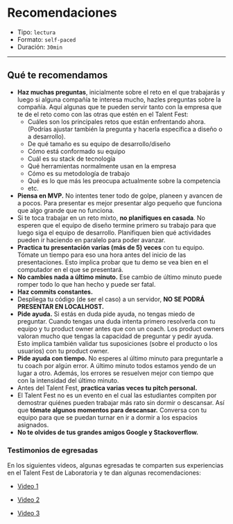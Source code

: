 # Recomendaciones

- Tipo: `lectura`
- Formato: `self-paced`
- Duración: `30min`

***

## Qué te recomendamos

- **Haz muchas preguntas**, inicialmente sobre el reto en el que trabajarás y
  luego si alguna compañía te interesa mucho, hazles preguntas sobre la compañía.
  Aquí algunas que te pueden servir tanto con la empresa que te de el reto como
  con las otras que estén en el Talent Fest:
  * Cuáles son los principales retos que están enfrentando ahora. (Podrías
    ajustar también la pregunta y hacerla específica a diseño o a desarrollo).
  * De qué tamaño es su equipo de desarrollo/diseño
  * Cómo está conformado su equipo
  * Cuál es su stack de tecnología
  * Qué herramientas normalmente usan en la empresa
  * Cómo es su metodología de trabajo
  * Qué es lo que más les preocupa actualmente sobre la competencia
  * etc.
- **Piensa en MVP.** No intentes tener todo de golpe, planeen y avancen de a
  pocos. Para presentar es mejor presentar algo pequeño que funciona que algo
  grande que no funciona.
- Si te toca trabajar en un reto mixto, **no planifiques en casada**. No esperen
  que el equipo de diseño termine primero su trabajo para que luego siga el
  equipo de desarrollo. Planifiquen bien qué actividades pueden ir haciendo en
  paralelo para poder avanzar.
- **Practica tu presentación varias (más de 5) veces** con tu equipo. Tómate un
  tiempo para eso una hora antes del inicio de las presentaciones. Esto implica
  probar que tu demo se vea bien en el computador en el que se presentará.
- **No cambies nada a último minuto.** Ese cambio de último minuto puede romper
  todo lo que han hecho y puede ser fatal.
- **Haz commits constantes.**
- Despliega tu código (de ser el caso) a un servidor, **NO SE PODRÁ PRESENTAR EN
  LOCALHOST.**
- **Pide ayuda.** Si estás en duda pide ayuda, no tengas miedo de preguntar.
  Cuando tengas una duda intenta primero resolverla con tu equipo y tu product
  owner antes que con un coach. Los product owners valoran mucho que tengas la
  capacidad de preguntar y pedir ayuda. Esto implica también validar tus
  suposiciones (sobre el producto o los usuarios) con tu product owner.
- **Pide ayuda con tiempo.** No esperes al último minuto para preguntarle a tu
  coach por algún error. A último minuto todos estamos yendo de un lugar a otro.
  Además, los errores se resuelven mejor con tiempo que con la intensidad del
  último minuto.
- Antes del Talent Fest, **practica varias veces tu pitch personal.**
- El Talent Fest no es un evento en el cual las estudiantes compiten por
  demostrar quiénes pueden trabajar más rato sin dormir o descansar. Así que
  **tómate algunos momentos para descansar.** Conversa con tu equipo para que se
  puedan turnar en ir a dormir a los espacios asignados.
- **No te olvides de tus grandes amigos Google y Stackoverflow.**

### Testimonios de egresadas

En los siguientes videos, algunas egresadas te comparten sus experiencias en el
Talent Fest de Laboratoria y te dan algunas recomendaciones:

- [Video 1](https://youtu.be/iZcSIEBfgzs)

- [Video 2](https://youtu.be/TTWZ1SH7E3U)

- [Video 3](https://laboratoria-1.wistia.com/medias/lbwg1p7aej)
